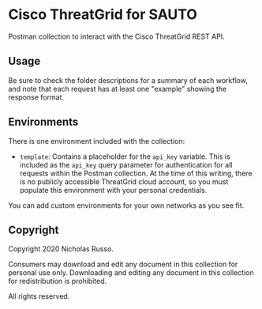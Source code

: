 # Cisco ThreatGrid for SAUTO
Postman collection to interact with the Cisco ThreatGrid REST API.

## Usage
Be sure to check the folder descriptions for a summary of each workflow,
and note that each request has at least one "example" showing the response
format.

## Environments
There is one environment included with the collection:
  * `template`: Contains a placeholder for the `api_key` variable.
    This is included as the `api_key` query parameter for authentication
    for all requests within the Postman collection. At the time of this
    writing, there is no publicly accessible ThreatGrid cloud account,
    so you must populate this environment with your personal credentials.

You can add custom environments for your own networks as you see fit.

## Copyright
Copyright 2020 Nicholas Russo.

Consumers may download and edit any document in this collection for personal
use only. Downloading and editing any document in this collection for
redistribution is prohibited.

All rights reserved.
